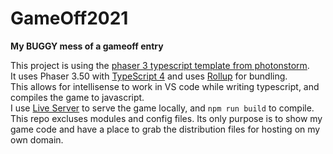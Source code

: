 # GameOff2021  
**My BUGGY mess of a gameoff entry**  
  
This project is using the [phaser 3 typescript template from photonstorm](https://github.com/photonstorm/phaser3-typescript-project-template).  
It uses Phaser 3.50 with [TypeScript 4](https://www.typescriptlang.org/) and uses [Rollup](https://rollupjs.org) for bundling.  
This allows for intellisense to work in VS code while writing typescript, and compiles the game to javascript.  
I use [Live Server](https://marketplace.visualstudio.com/items?itemName=ritwickdey.LiveServer) to serve the game locally, and `npm run build` to compile.  
This repo excluses modules and config files. Its only purpose is to show my game code and have a place to grab the distribution files for hosting on my own domain. 